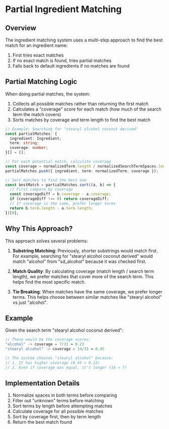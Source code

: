 # Partial Ingredient Matching

## Overview

The ingredient matching system uses a multi-step approach to find the best match for an ingredient name:

1. First tries exact matches
2. If no exact match is found, tries partial matches
3. Falls back to default ingredients if no matches are found

## Partial Matching Logic

When doing partial matches, the system:

1. Collects all possible matches rather than returning the first match
2. Calculates a "coverage" score for each match (how much of the search term the match covers)
3. Sorts matches by coverage and term length to find the best match

```typescript
// Example: Searching for "stearyl alcohol coconut derived"
const partialMatches: {
  ingredient: Ingredient;
  term: string;
  coverage: number;
}[] = [];

// For each potential match, calculate coverage
const coverage = normalizedTerm.length / normalizedSearchTermSpaces.length;
partialMatches.push({ ingredient, term: normalizedTerm, coverage });

// Sort matches to find the best one
const bestMatch = partialMatches.sort((a, b) => {
  // First compare by coverage
  const coverageDiff = b.coverage - a.coverage;
  if (coverageDiff !== 0) return coverageDiff;
  // If coverage is the same, prefer longer terms
  return b.term.length - a.term.length;
})[0];
```

## Why This Approach?

This approach solves several problems:

1. **Substring Matching**: Previously, shorter substrings would match first. For example, searching for "stearyl alcohol coconut derived" would match "alcohol" from "sd_alcohol" because it was checked first.

2. **Match Quality**: By calculating coverage (match length / search term length), we prefer matches that cover more of the search term. This helps find the most specific match.

3. **Tie Breaking**: When matches have the same coverage, we prefer longer terms. This helps choose between similar matches like "stearyl alcohol" vs just "alcohol".

## Example

Given the search term "stearyl alcohol coconut derived":

```typescript
// These would be the coverage scores:
"alcohol" -> coverage = 7/31 ≈ 0.23
"stearyl alcohol" -> coverage = 14/31 ≈ 0.45

// The system chooses "stearyl alcohol" because:
// 1. It has higher coverage (0.45 > 0.23)
// 2. Even if coverage was equal, it's longer (14 > 7)
```

## Implementation Details

1. Normalize spaces in both terms before comparing
2. Filter out "unknown" terms before matching
3. Sort terms by length before attempting matches
4. Calculate coverage for all possible matches
5. Sort by coverage first, then by term length
6. Return the best match found
